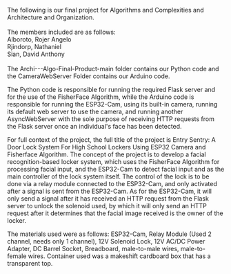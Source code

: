 The following is our final project for Algorithms and Complexities and Architecture and Organization. <br/>
<br/>
The members included are as follows:<br/>
Alboroto, Rojer Angelo <br/>
Rjindorp, Nathaniel <br/>
Sian, David Anthony <br/>
<br/>
The Archi---Algo-Final-Product-main folder contains our Python code and the CameraWebServer Folder contains our Arduino code.

The Python code is responsible for running the required Flask server and for the use of the FisherFace Algorithm, while
the Arduino code is responsible for running the ESP32-Cam, using its built-in camera, running its default web server to use
the camera, and running another AsyncWebServer with the sole purpose of receiving HTTP requests from the Flask server once
an individual's face has been detected.

For full context of the project, the full title of the project is Entry Sentry: A Door Lock System For High School Lockers 
Using ESP32 Camera and Fisherface Algorithm. The concept of the project is to develop a facial recognition-based locker system,
which uses the FisherFace Algorithm for processing facial input, and the ESP32-Cam to detect facial input and as the main controller
of the lock system itself. The control of the lock is to be done via a relay module connected to the ESP32-Cam, and only activated after
a signal is sent from the ESP32-Cam. As for the ESP32-Cam, it will only send a signal after it has received an HTTP request from the Flask
server to unlock the solenoid used, by which it will only send an HTTP request after it determines that the facial image received is the 
owner of the locker.

The materials used were as follows: ESP32-Cam, Relay Module (Used 2 channel, needs only 1 channel), 12V Solenoid Lock, 12V AC/DC Power
Adapter, DC Barrel Socket, Breadboard, male-to-male wires, male-to-female wires. Container used was a makeshift cardboard box that
has a transparent top.
